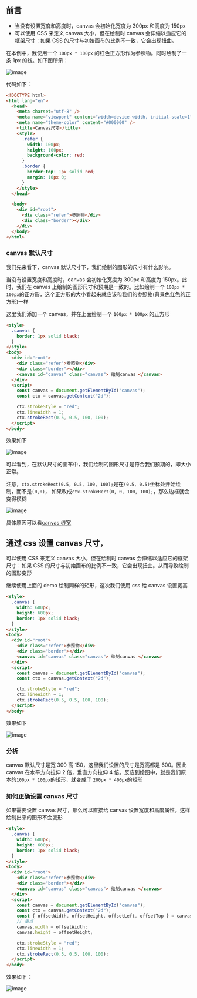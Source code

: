 ## 前言

- 当没有设置宽度和高度时，canvas 会初始化宽度为 300px 和高度为 150px
- 可以使用 CSS 来定义 canvas 大小，但在绘制时 canvas 会伸缩以适应它的框架尺寸：如果 CSS 的尺寸与初始画布的比例不一致，它会出现扭曲。

在本例中，我使用一个 `100px * 100px` 的红色正方形作为参照物。同时绘制了一条 1px 的线。如下图所示：

![image](../excalidraw-app/size-01.jpg)

代码如下：

```html
<!DOCTYPE html>
<html lang="en">
  <head>
    <meta charset="utf-8" />
    <meta name="viewport" content="width=device-width, initial-scale=1" />
    <meta name="theme-color" content="#000000" />
    <title>Canvas尺寸</title>
    <style>
      .refer {
        width: 100px;
        height: 100px;
        background-color: red;
      }
      .border {
        border-top: 1px solid red;
        margin: 10px 0;
      }
    </style>
  </head>

  <body>
    <div id="root">
      <div class="refer">参照物</div>
      <div class="border"></div>
    </div>
  </body>
</html>
```

### canvas 默认尺寸

我们先来看下，canvas 默认尺寸下，我们绘制的图形的尺寸有什么影响。

当没有设置宽度和高度时，canvas 会初始化宽度为 300px 和高度为 150px。此时，我们在 canvas 上绘制的图形尺寸和预期是一致的。比如绘制一个 `100px * 100px`的正方形，这个正方形的大小看起来就应该和我们的参照物(背景色红色的正方形)一样

这里我们添加一个 canvas，并在上面绘制一个 `100px * 100px` 的正方形

```html
<style>
  .canvas {
    border: 1px solid black;
  }
</style>
<body>
  <div id="root">
    <div class="refer">参照物</div>
    <div class="border"></div>
    <canvas id="canvas" class="canvas"> 绘制canvas </canvas>
  </div>
  <script>
    const canvas = document.getElementById("canvas");
    const ctx = canvas.getContext("2d");

    ctx.strokeStyle = "red";
    ctx.lineWidth = 1;
    ctx.strokeRect(0.5, 0.5, 100, 100);
  </script>
</body>
```

效果如下

![image](../excalidraw-app/size-02.jpg)

可以看到，在默认尺寸的画布中，我们绘制的图形尺寸是符合我们预期的，即大小正常。

注意，`ctx.strokeRect(0.5, 0.5, 100, 100);`是在`(0.5, 0.5)`坐标处开始绘制，而不是`(0,0)`，
如果改成`ctx.strokeRect(0, 0, 100, 100);`，那么边框就会变得模糊

![image](../excalidraw-app/size-03.jpg)

具体原因可以看[canvas 线宽](#/base/style)

## 通过 css 设置 canvas 尺寸，

可以使用 CSS 来定义 canvas 大小，但在绘制时 canvas 会伸缩以适应它的框架尺寸：如果 CSS 的尺寸与初始画布的比例不一致，它会出现扭曲。从而导致绘制的图形变形

继续使用上面的 demo 绘制同样的矩形，这次我们使用 css 给 canvas 设置宽高

```html
<style>
  .canvas {
    width: 600px;
    height: 600px;
    border: 1px solid black;
  }
</style>
<body>
  <div id="root">
    <div class="refer">参照物</div>
    <div class="border"></div>
    <canvas id="canvas" class="canvas"> 绘制canvas </canvas>
  </div>
  <script>
    const canvas = document.getElementById("canvas");
    const ctx = canvas.getContext("2d");

    ctx.strokeStyle = "red";
    ctx.lineWidth = 1;
    ctx.strokeRect(0.5, 0.5, 100, 100);
  </script>
</body>
```

效果如下

![image](../excalidraw-app/size-04.jpg)

### 分析

canvas 默认尺寸是宽 300 高 150，这里我们设置的尺寸是宽高都是 600。因此 canvas 在水平方向拉伸 2 倍，垂直方向拉伸 4 倍。反应到绘图中，就是我们原本的`100px * 100px`的矩形，就变成了 `200px * 400px`的矩形

### 如何正确设置 canvas 尺寸

如果需要设置 canvas 尺寸，那么可以直接给 canvas 设置宽度和高度属性。这样绘制出来的图形不会变形

```html
<style>
  .canvas {
    width: 600px;
    height: 600px;
    border: 1px solid black;
  }
</style>
<body>
  <div id="root">
    <div class="refer">参照物</div>
    <div class="border"></div>
    <canvas id="canvas" class="canvas"> 绘制canvas </canvas>
  </div>
  <script>
    const canvas = document.getElementById("canvas");
    const ctx = canvas.getContext("2d");
    const { offsetWidth, offsetHeight, offsetLeft, offsetTop } = canvas;
    // 重点
    canvas.width = offsetWidth;
    canvas.height = offsetHeight;

    ctx.strokeStyle = "red";
    ctx.lineWidth = 1;
    ctx.strokeRect(0.5, 0.5, 100, 100);
  </script>
</body>
```

效果如下：

![image](../excalidraw-app/size-05.jpg)
